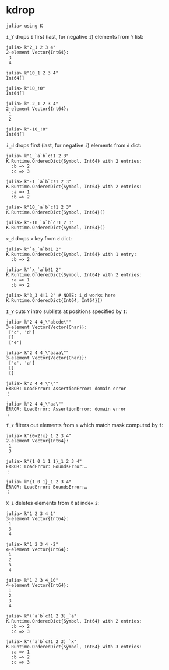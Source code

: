 # kdrop

    julia> using K

`i_Y` drops `i` first (last, for negative `i`) elements from `Y` list:

    julia> k"2_1 2 3 4"
    2-element Vector{Int64}:
     3
     4
    
    julia> k"10_1 2 3 4"
    Int64[]
    
    julia> k"10_!0"
    Int64[]
    
    julia> k"-2_1 2 3 4"
    2-element Vector{Int64}:
     1
     2
    
    julia> k"-10_!0"
    Int64[]

`i_d` drops first (last, for negative `i`) elements from `d` dict:

    julia> k"1_`a`b`c!1 2 3"
    K.Runtime.OrderedDict{Symbol, Int64} with 2 entries:
      :b => 2
      :c => 3
    
    julia> k"-1_`a`b`c!1 2 3"
    K.Runtime.OrderedDict{Symbol, Int64} with 2 entries:
      :a => 1
      :b => 2
    
    julia> k"10_`a`b`c!1 2 3"
    K.Runtime.OrderedDict{Symbol, Int64}()
    
    julia> k"-10_`a`b`c!1 2 3"
    K.Runtime.OrderedDict{Symbol, Int64}()

`x_d` drops `x` key from `d` dict:

    julia> k"`a_`a`b!1 2"
    K.Runtime.OrderedDict{Symbol, Int64} with 1 entry:
      :b => 2
    
    julia> k"`x_`a`b!1 2"
    K.Runtime.OrderedDict{Symbol, Int64} with 2 entries:
      :a => 1
      :b => 2
    
    julia> k"3_3 4!1 2" # NOTE: i_d works here
    K.Runtime.OrderedDict{Int64, Int64}()

`I_Y` cuts `Y` intro sublists at positions specified by `I`:

    julia> k"2 4 4_\"abcde\""
    3-element Vector{Vector{Char}}:
     ['c', 'd']
     []
     ['e']
    
    julia> k"2 4 4_\"aaaa\""
    3-element Vector{Vector{Char}}:
     ['a', 'a']
     []
     []
    
    julia> k"2 4 4_\"\""
    ERROR: LoadError: AssertionError: domain error
    ⋮
    
    julia> k"2 4 4_\"aa\""
    ERROR: LoadError: AssertionError: domain error
    ⋮

`f_Y` filters out elements from `Y` which match mask computed by `f`:

    julia> k"{0=2!x}_1 2 3 4"
    2-element Vector{Int64}:
     1
     3

    julia> k"{1 0 1 1 1}_1 2 3 4"
    ERROR: LoadError: BoundsError:…
    ⋮

    julia> k"{1 0 1}_1 2 3 4"
    ERROR: LoadError: BoundsError:…
    ⋮

`X_i` deletes elements from `X` at index `i`:

    julia> k"1 2 3 4_1"
    3-element Vector{Int64}:
     1
     3
     4
    
    julia> k"1 2 3 4_-2"
    4-element Vector{Int64}:
     1
     2
     3
     4
    
    julia> k"1 2 3 4_10"
    4-element Vector{Int64}:
     1
     2
     3
     4

    julia> k"(`a`b`c!1 2 3)_`a"
    K.Runtime.OrderedDict{Symbol, Int64} with 2 entries:
      :b => 2
      :c => 3
    
    julia> k"(`a`b`c!1 2 3)_`x"
    K.Runtime.OrderedDict{Symbol, Int64} with 3 entries:
      :a => 1
      :b => 2
      :c => 3
